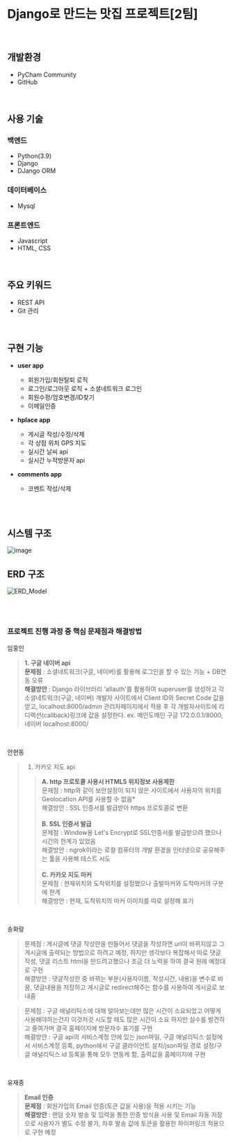 <br>

# Django로 만드는 맛집 프로젝트[2팀]  

<br>

## **개발환경**
+ PyCham Community 
+ GitHub

<br>

## **사용 기술**
  ### **백엔드**   
  + Python(3.9)
  + Django
  + DJango ORM
     
 ### **데이터베이스**
  + Mysql

 ### **프론트엔드**
  + Javascript
  + HTML, CSS

<br>

  ## **주요 키워드**
  + REST API
  + Git 관리

<br>

  ## **구현 기능**
  + **user app**
    + 회원가입/회원탈퇴 로직
    + 로그인/로그아웃 로직 + 소셜네트워크 로그인
    + 회원수정/암호변경/ID찾기
    + 이메일인증
     
  + **hplace app**
    + 게시글 작성/수정/삭제    
    + 각 상점 위치 GPS 지도
    + 실시간 날씨 api
    + 실시간 누적방문자 api
   
  + **comments app**
    + 코멘트 작성/삭제
  
  <br><br>
  
  ## **시스템 구조**
  ![image](https://user-images.githubusercontent.com/97924823/151324844-d1bc32f2-e43f-4139-b02e-0918374a3b12.png)
  
  
  ## **ERD 구조**
  ![ERD_Model](https://user-images.githubusercontent.com/81276472/151469688-7c1f00ef-6bb5-459f-9508-e2772d3a0d62.png)
  
  <br><br>
  
  ### **프로젝트 진행 과정 중 핵심 문제점과 해결방법**
  
   임홍인
   >**1. 구글 네이버 api**<br>
   > **문제점** : 소셜네트워크(구글, 네이버)를 활용해 로그인을 할 수 있는 기능 + DB연동 오류
   ><br>
   > **해결방안** : Django 라이브러리 'allauth'를 활용하여 superuser를 생성하고 각 소셜네트워크(구글, 네이버) 개발자 사이트에서 Client ID와 Secret Code 값을 얻고,
   localhost:8000/admin 관리자페이지에서 적용 후 각 개발자사이트에 리디렉션(callback)링크에 값을 설정한다. ex. 메인도메인 구글 172.0.0.1/8000, 네이버 localhost:8000/
       
   <br>
   
   안현동
   >1. 카카오 지도 api
   >>**A. http 프로토콜 사용시 HTML5 위치정보 사용제한**<br>
   >> 문제점 : http와 같이 보안설정이 되지 않은 사이트에서 사용자의 위치를 Geolocation API를 사용할 수 없음*<br>
   >> 해결방안 : SSL 인증서를 발급받아 https 프로토콜로 변환<br><br>
   >>**B. SSL 인증서 발급**<br>
   >> 문제점 : Window용 Let's Encrypt로 SSL인증서를 발급받으려 했으나 시간의 한계가 있었음<br>
   >> 해결방안 : ngrok이라는 로컬 컴퓨터의 개발 환경을 인터넷으로 공유해주는 툴을 사용해 테스트 시도<br><br>
   >>**C. 카카오 지도 마커<br>**
   >> 문제점 : 현재위치와 도착위치를 설정했으나 출발마커와 도착마커의 구분에 한계<br>
   >> 해결방안 : 현재, 도착위치의 마커 이미지를 따로 설정해 표기<br>

<br>

  송화랑
  
   > 문제점 : 게시글에 댓글 작성란을 만들어서 댓글을 작성하면 url이 바뀌지않고 그 게시글에 출력되는 방법으로 하려고 예정, 하지만 생각보다 복잡해서 따로 댓글 작성, 댓글 리스트 html을                      만드려고했으나 조금 더 노력을 하여 결국 원래 예정대로 구현<br>
   > 해결방안 : 댓글작성란 중 바뀌는 부분(사용자이름, 작성시간, 내용)을 변수로 바꿈, 댓글내용을 저장하고 게시글로 redirect해주는 함수를 사용하여 게시글로 보내줌
   

   > 문제점 : 구글 애널리틱스에 대해 알아보는데만 많은 시간이 소요되었고 어떻게 사용해야하는건지 이것저것 시도할 때도 많은 시간이 소요 하지만 실수를 발견하고 줄여가며                                      결국 홈페이지에 방문자수 표기를 구현<br>
   > 해결방안 : 구글 api의 서비스계정 안에 있는 json파일, 구글 애널리틱스 설정에서 서비스계정 등록, python에서 구글 클라이언트 설치/json파일 경로 설정/구글 애널리틱스 id 등록을 통해                       모두 연동케 함, 출력값을 홈페이지에 구현

<br>

   유재중
   >**Email 인증**<br>
   > **문제점** : 회원가입의 Email 인증(토큰 값을 사용)을 적용 시키는 기능
   ><br>
   > **해결방안** : 랜덤 숫자 발송 및 입력을 통한 인증 방식을 사용 및 Email 자동 저장으로 사용자가 별도 수정 불가, 차후 발송 값에 토큰을 활용한 하이퍼링크 적용으로 구현 예정
       
<br>
   



